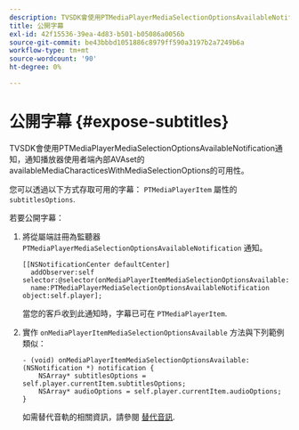```yaml
---
description: TVSDK會使用PTMediaPlayerMediaSelectionOptionsAvailableNotification通知，通知播放器使用者端內部AVAset的availableMediaCharacticesWithMediaSelectionOptions的可用性。
title: 公開字幕
exl-id: 42f15536-39ea-4d83-b501-b05086a0056b
source-git-commit: be43bbbd1051886c8979ff590a3197b2a7249b6a
workflow-type: tm+mt
source-wordcount: '90'
ht-degree: 0%

---
```


# 公開字幕 {#expose-subtitles}

TVSDK會使用PTMediaPlayerMediaSelectionOptionsAvailableNotification通知，通知播放器使用者端內部AVAset的availableMediaCharacticesWithMediaSelectionOptions的可用性。

您可以透過以下方式存取可用的字幕： `PTMediaPlayerItem` 屬性的 `subtitlesOptions`.

若要公開字幕：

1. 將從屬端註冊為監聽器 `PTMediaPlayerMediaSelectionOptionsAvailableNotification` 通知。

   ```
   [[NSNotificationCenter defaultCenter]  
     addObserver:self selector:@selector(onMediaPlayerItemMediaSelectionOptionsAvailable:)  
     name:PTMediaPlayerMediaSelectionOptionsAvailableNotification object:self.player];
   ```

   當您的客戶收到此通知時，字幕已可在 `PTMediaPlayerItem`.
1. 實作 `onMediaPlayerItemMediaSelectionOptionsAvailable` 方法與下列範例類似：

   ```
   - (void) onMediaPlayerItemMediaSelectionOptionsAvailable:(NSNotification *) notification { 
       NSArray* subtitlesOptions = self.player.currentItem.subtitlesOptions; 
       NSArray* audioOptions = self.player.currentItem.audioOptions; 
   }
   ```

   如需替代音軌的相關資訊，請參閱  [替代音訊](../../alternate-audio/ios-3x-alternate-audio.md).
